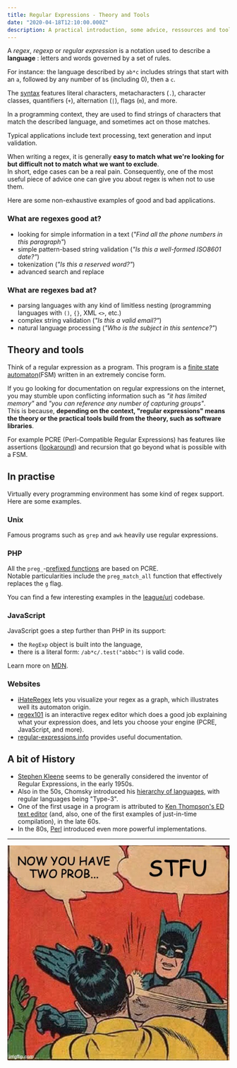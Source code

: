 ```yaml
---
title: Regular Expressions - Theory and Tools
date: "2020-04-18T12:10:00.000Z"
description: A practical introduction, some advice, ressources and tools, and a bit of history for the curious.
---
```


A *regex*, *regexp* or *regular expression* is a notation used to describe a **language** : letters and words governed by a set of rules.  

For instance: the language described by `ab*c` includes strings that start with an `a`, followed by any number of `b`s (including 0), then a `c`.  

The [syntax](https://www.regular-expressions.info/refquick.html) features literal characters, metacharacters (`.`), character classes, quantifiers (`+`), alternation (`|`), flags (`m`), and more.  

In a programming context, they are used to find strings of characters that match the described language, and sometimes act on those matches.

Typical applications include text processing, text generation and input validation.

When writing a regex, it is generally **easy to match what we're looking for but difficult not to match what we want to exclude**.  
In short, edge cases can be a real pain. Consequently, one of the most useful piece of advice one can give you about regex is when not to use them.

Here are some non-exhaustive examples of good and bad applications.

### What are regexes good at?

* looking for simple information in a text (*"Find all the phone numbers in this paragraph"*)
* simple pattern-based string validation (*"Is this a well-formed ISO8601 date?"*)
* tokenization (*"Is this a reserved word?"*)
* advanced search and replace

### What are regexes bad at?

* parsing languages with any kind of limitless nesting (programming languages with `()`, `{}`, XML `<>`, etc.)
* complex string validation (*"Is this a valid email?"*)
* natural language processing (*"Who is the subject in this sentence?"*)

## Theory and tools

Think of a regular expression as a program. This program is a [finite state automaton](https://en.wikipedia.org/wiki/Finite-state_machine)(FSM) written in an extremely concise form.

If you go looking for documentation on regular expressions on the internet, you may stumble upon conflicting information such as *"it has limited memory"* and *"you can reference any number of capturing groups"*.  
This is because, **depending on the context, "regular expressions" means the theory or the practical tools build from the theory, such as software libraries**.  

For example PCRE (Perl-Compatible Regular Expressions) has features like assertions ([lookaround](https://www.regular-expressions.info/lookaround.html)) and recursion that go beyond what is possible with a FSM.

## In practise

Virtually every programming environment has some kind of regex support. Here are some examples.

### Unix

Famous programs such as `grep` and `awk` heavily use regular expressions.

### PHP

All the `preg_`-[prefixed functions](https://www.php.net/manual/en/ref.pcre.php) are based on PCRE.  
Notable particularities include the `preg_match_all` function that effectively replaces the `g` flag.

You can find a few interesting examples in the [league/uri](https://github.com/thephpleague/uri/blob/master/src/Uri.php) codebase.


### JavaScript

JavaScript goes a step further than PHP in its support:

* the `RegExp` object is built into the language,
* there is a literal form: `/ab*c/.test("abbbc")` is valid code.

Learn more on [MDN](https://developer.mozilla.org/en-US/docs/Web/JavaScript/Reference/Global_Objects/RegExp).

### Websites

* [iHateRegex](https://ihateregex.io/) lets you visualize your regex as a graph, which illustrates well its automaton origin.
* [regex101](https://regex101.com/) is an interactive regex editor which does a good job explaining what your expression does, and lets you choose your engine (PCRE, JavaScript, and more).
* [regular-expressions.info](https://www.regular-expressions.info/) provides useful documentation.

## A bit of History

* [Stephen Kleene](https://en.wikipedia.org/wiki/Stephen_Cole_Kleene) seems to be generally considered the inventor of Regular Expressions, in the early 1950s.
* Also in the 50s, Chomsky introduced his [hierarchy of languages](https://en.wikipedia.org/wiki/Chomsky_hierarchy), with regular languages being "Type-3".
* One of the first usage in a program is attributed to [Ken Thompson's ED text editor](https://en.wikipedia.org/wiki/Ed_(text_editor)) (and, also, one of the first examples of just-in-time compilation), in the late 60s.
* In the 80s, [Perl](https://en.wikipedia.org/wiki/Regular_expression#Perl_and_PCRE) introduced even more powerful implementations.

----

![Batman slaps Robin](meme.jpg "Regex are useful")
